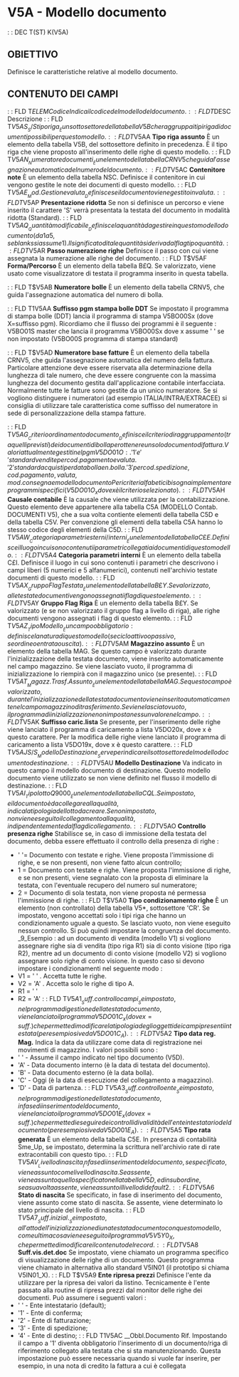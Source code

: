 # V5A - Modello documento
 :  : DEC T(ST) K(V5A)
## OBIETTIVO
Definisce le caratteristiche relative al modello documento.
## CONTENUTO DEI CAMPI
 :  : FLD T$ELEM Codice
Indica il codice del modello del documento.
 :  : FLD T$DESC Descrizione
 :  : FLD T$V5AS __S/S tipo riga__
È un sottosettore della tabella V5B che raggruppa i tipi riga di documenti possibili per questo modello.
 :  : FLD T$V5AA __Tipo riga assunto__
È un elemento della tabella V5B, del sottosettore definito in precedenza. È il tipo riga che viene proposto all'inserimento delle righe di questo modello.
 :  : FLD T$V5AN __Numeratore documenti__
È un elemento della tabella CRNV5 che guida l'assegnazione automatica del numero del documento.
 :  : FLD T$V5AC __Contenitore note__
È un elemento della tabella NSC. Definisce il contenitore in cui vengono gestite le note dei documenti di questo modello.
 :  : FLD T$V5AE __Mod.Gestione valuta__
Definisce se il documento viene gestito in valuta.
 :  : FLD T$V5AP __Presentazione ridotta__
Se non si definisce un percorso e viene inserito il carattere 'S' verrà presentata la testata del documento in modalità ridotta (Standard).
 :  : FLD T$V5AQ __Quantità modificabile__
Definisce la quantità da gestire in questo modello documento (da 1 a 5, se blanks si assume 1). Il significato di tale quantità si deriva dal flag tipo quantità.
 :  : FLD T$V5AR __Passo numerazione righe__
Definisce il passo con cui viene assegnata la numerazione alle righe del documento.
 :  : FLD T$V5AF __Forma/Percorso__
È un elemento della tabella B£Q. Se valorizzato, viene usato come visualizzatore di testata il programma inserito in questa tabella.

 :  : FLD T$V5AB __Numeratore bolle__
È un elemento della tabella CRNV5, che guida l'assegnazione automatica del numero di bolla.

 :  : FLD T1V5AA __Suffisso pgm stampa bolle DDT__
Se impostato il programma di stampa bolle (DDT) lancia il programma di stampa V5BO00Sx (dove X=suffisso pgm).
Ricordiamo che il flusso dei programmi è il seguente :  V5BO01S master che lancia il programma V5BO00Sx dove x
assume ' ' se non impostato (V5BO00S programma di stampa standard)

 :  : FLD T$V5AD __Numeratore base fatture__
È un elemento della tabella CRNV5, che guida l'assegnazione automatica del numero della fattura.
Particolare attenzione deve essere riservata alla determinazione della lunghezza di tale numero, che deve essere congruente con la massima lunghezza del documento gestita dall'applicazione contabile interfacciata.
Normalmente tutte le fatture sono gestite da un unico numeratore. Se si vogliono distinguere i numeratori (ad esempio
ITALIA/INTRA/EXTRACEE) si consiglia di utilizzare tale caratteristica come suffisso del numeratore in sede di personalizzazione della stampa fatture.

 :  : FLD T$V5AG __Criterio ordinamento documento__
Definisce il criterio di raggruppamento (tra quelli previsti) dei documenti di bolla per ottenere un solo documento di fattura.
Valori attualmente gestiti nel pgm V5DO01O : 
. '1' e ' ' standard vendite per cod. pagamento e valuta
. '2' standard acquisti per data bolla e n.bolla
. '3' per cod. spedizione, cod. pagamento, valuta, mod. consegna e modello documento
Per i criteri alfabetici bisogna implementare programmi specifici (V5DO01O_x dove x è il criterio selezionato).
 :  : FLD T$V5AH __Causale contabile__
È la causale che viene utilizzata per la contabilizzazione. Questo elemento deve appartenere alla tabella C5A (MODELLO Contab. DOCUMENTI V5), che a sua volta contiente elementi della tabella C5D e della tabella C5V. Per convenzione gli elementi della tabella C5A hanno lo stesso codice degli elementi della C5D.
 :  : FLD T$V5AW __Categoria parametri esterni/interni__
È un elemento della tabella C£E. Definisce il luogo in cui sono contenuti i parametri collegati ai documenti di questo modello.
 :  : FLD T$V5A4 __Categoria parametri interni__
È un elemento della tabella C£I. Definisce il luogo in cui sono contenuti i parametri che descrivono i campi liberi (5 numerici e 5 alfanumerici), contenuti nell'archivio testate documenti di questo modello.
 :  : FLD T$V5AX __Gruppo Flag Testata__
È un elemento della tabella B£Y. Se valorizzato, alle testate documenti vengono assegnati i flag di questo elemento.
 :  : FLD T$V5AY __Gruppo Flag Riga__
È un elemento della tabella B£Y. Se valorizzato (e se non valorizzato il gruppo flag a livello di riga), alle righe documenti vengono assegnati i flag di questo elemento.
 :  : FLD T$V5AZ __Tipo Modello__
È un campo obbligatorio :  definisce la natura di questo modello (se ciclo attivo o passivo, se ordine o entrata o uscita).
 :  : FLD T$V5AM __Magazzino assunto__
È un elemento della tabella MAG.
Se questo campo è valorizzato durante l'inizializzazione della testata documento, viene inserito automaticamente nel campo magazzino. Se viene lasciato vuoto, il programma di inizializzazione lo riempirà con il magazzino unico (se presente).
 :  : FLD T$V5AT __Magazz.Trasf.Assunto__
È un elemento della tabella MAG.
Se questo campo è valorizzato, durante l'inizializzazione della testata documento viene inserito automaticamente nel campo magazzino di trasferimento. Se viene lasciato vuoto, il programma di inizializzazione non imposta nessun valore nel campo.
 :  : FLD T$V5AK __Suffisso caric.lista__
Se presente, per l'inserimento delle righe viene lanciato il programma di caricamento a lista V5DO20x, dove x è questo carattere.
Per la modifica delle righe viene lanciato il programma di caricamento a lista V5DO19x, dove x è questo carattere.
 :  : FLD T$V5AJ S/S __Modello Destinazione__
Serve per indicare il sottosettore del modello documento destinazione.
 :  : FLD T$V5AU __Modello Destinazione__
Va indicato in questo campo il modello documento di destinazione.
Questo modello documento viene utilizzato se  non viene definito nel flusso il modello di destinazione.
 :  : FLD T$V5AI __Tipo lotto Q9000__
È un elemento della tabella CQL.
Se impostato, e il documento è da collegare alla qualità, indica la tipologia del lotto da creare.
Se non impostato, non viene eseguito il collegamento alla qualità, indipendentemente dal flag di collegamento.
 :  : FLD T$V5AO __Controllo presenza righe__
Stabilisce se, in caso di immissione della testata del documento, debba essere effettuato il controllo della presenza di righe : 
- ' '= Documento con testate e righe. Viene proposta l'immissione di righe, e se non presenti, non viene fatto alcun controllo;
- 1 = Documento con testate e righe. Viene proposta l'immissione di righe, e se non presenti, viene segnalato con la proposta di eliminare la testata, con l'eventuale recupero del numero sul numeratore;
- 2 = Documento di sola testata, non viene proposta né permessa l'immissione di righe.
 :  : FLD T$V5A0 __Tipo condizionamento righe__
È un elemento (non controllato) della tabella V5*, sottosettore 'CR'.
Se impostato, vengono accettati solo i tipi riga che hanno un condizionamento uguale a questo. Se lasciato vuoto, non viene eseguito nessun controllo.
Si può quindi impostare la congruenza del documento.
_9_Esempio :  ad un documento di vendita (modello V1) si vogliono assegnare righe sia di vendita (tipo riga R1) sia di conto visione (tipo riga R2), mentre ad un documento di conto visione (modello V2) si vogliono assegnare solo righe di conto visione. In questo caso si devono impostare i condizionamenti nel
seguente modo : 
- V1   =    ' ' . Accetta tutte le righe.
- V2   =    'A' . Accetta solo le righe di tipo A.
- R1   =    ' '
- R2   =    'A'
 :  : FLD T$V5A1 __Suff.controllo campi__
Se impostato, nel programma di gestione della testata documento, viene lanciato il programma V5DO01C_x (dove x = suff.) che permette di modificare la tipologia degli oggetti  dei campi presenti in testata (per esempio si veda  V5DO01C_A).
 :  : FLD T$V5A2 __Tipo data reg. Mag.__
Indica la data da utilizzare come data di registrazione nei movimenti di magazzino.
I valori possibili sono : 
- ' '  -    Assume il campo indicato nel tipo documento (V5D).
- 'A'  -    Data documento interno (è la data di testata del documento).
- 'B'  -    Data documento esterno (è la data bolla).
- 'C'  -    Oggi (è la data di esecuzione del collegamento a magazzino).
- 'D'  -    Data di partenza.
 :  : FLD T$V5A3 __Suff.controllo ente__
Se impostato, nel programma di gestione della testata documento, in fase di inserimento del documento, viene lanciato il programma V5DO01E_x (dove x = suff.) che permette di eseguire dei controlli di validità dell'ente intestatario del documento (per esempio si veda V5DO01E_A).
 :  : FLD T$V5A5 __Tipo rata generata__
È un elemento della tabella C5E.
In presenza di contabilità Sme_Up, se impostato, determina la scrittura nell'archivio rate di rate extracontabili con questo tipo.
 :  : FLD T$V5AV __Livello di nascita__
In fase di inserimento del documento, se specificato, viene assunto come livello di nascita. Se assente, viene assunto quello specificato nella tabella V5D, ed in subordine, se a sua volta assente, viene assunto il livello di default 2.
 :  : FLD T$V5A6 __Stato di nascita__
Se specificato, in fase di inserimento del documento, viene assunto come stato di nascita. Se assente, viene determinato lo stato principale del livello di nascita.
 :  : FLD T$V5A7 __Suff.inizial.__
Se impostato, all'atto dell'inizializzazione di una testata documento con questo modello, come ultima cosa viene eseguito il programma V5V5Y0_X, che permette di modificare il contenuto del record.
 :  : FLD T$V5A8 __Suff.vis.det.doc__
Se impostato, viene chiamato un programma specifico di visualizzazione delle righe di un documento.
Questo programma viene chiamato in alternativa allo standard V5IN01 (il prototipo si chiama V5IN01_X).
 :  : FLD T$V5A9 __Ente ripresa prezzi__
Definisce l'ente da utilizzare per la ripresa dei valori da listino.
Tecnicamente è l'ente passato alla routine di ripresa prezzi dal monitor delle righe dei documenti.
Può assumere i seguenti valori : 
- ' ' - Ente intestatario (default);
- '1' - Ente di conferma;
- '2' - Ente di fatturazione;
- '3' - Ente di spedizione;
- '4' - Ente di destino;
 :  : FLD T1V5AC __Obbl.Documento Rif.
Impostando il campo a '1' diventa obbligatorio l'inserimento di un documento/riga di riferimento
collegato alla testata che si sta manutenzionando.
Questa impostazione può essere necessaria quando si vuole far inserire, per esempio, in una nota di
credito la fattura a cui è collegata
